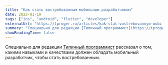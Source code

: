 ```yaml
---
title: "Как стать востребованным мобильным разработчиком"
date: 2023-01-19
tags: ["ios", "android", "flutter", "developer"]
externalUrl: "https://tproger.ru/articles/kak-stat-vostrebovannym-mobilnym-razrabotchikom/"
summary: "Специально для редакции [Типичный программист](https://tproger.ru/) рассказал о том, какими навыками и качествами должен обладать мобильный разработчик, чтобы стать востребованным."
showReadingTime: false
---
```


Специально для редакции [Типичный программист](https://tproger.ru/) рассказал о том, какими навыками и качествами должен обладать мобильный разработчик, чтобы стать востребованным.